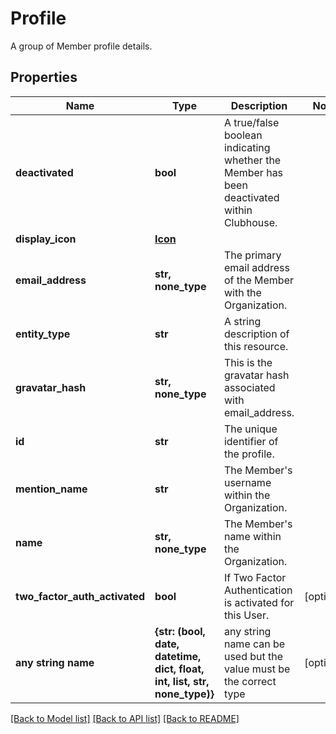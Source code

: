 # Profile

A group of Member profile details.
## Properties
Name | Type | Description | Notes
------------ | ------------- | ------------- | -------------
**deactivated** | **bool** | A true/false boolean indicating whether the Member has been deactivated within Clubhouse. | 
**display_icon** | [**Icon**](Icon.md) |  | 
**email_address** | **str, none_type** | The primary email address of the Member with the Organization. | 
**entity_type** | **str** | A string description of this resource. | 
**gravatar_hash** | **str, none_type** | This is the gravatar hash associated with email_address. | 
**id** | **str** | The unique identifier of the profile. | 
**mention_name** | **str** | The Member&#39;s username within the Organization. | 
**name** | **str, none_type** | The Member&#39;s name within the Organization. | 
**two_factor_auth_activated** | **bool** | If Two Factor Authentication is activated for this User. | [optional] 
**any string name** | **{str: (bool, date, datetime, dict, float, int, list, str, none_type)}** | any string name can be used but the value must be the correct type | [optional]

[[Back to Model list]](../README.md#documentation-for-models) [[Back to API list]](../README.md#documentation-for-api-endpoints) [[Back to README]](../README.md)


